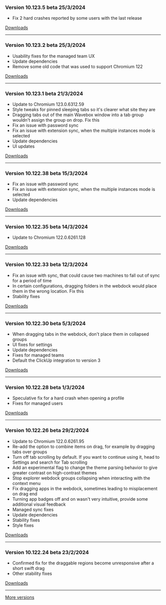 <h3>Version 10.123.5 beta <span class="date">25/3/2024</span></h3>
<ul>
  <li>Fix 2 hard crashes reported by some users with the last release</li>
</ul>

[Downloads](https://wavebox.io/download/release/10.123.5.3)

---

<h3>Version 10.123.2 beta <span class="date">25/3/2024</span></h3>
<ul>
  <li>Usability fixes for the managed team UX</li>
  <li>Update dependencies</li>
  <li>Remove some old code that was used to support Chromium 122</li>
</ul>

[Downloads](https://wavebox.io/download/release/10.123.2.3)

---

<h3>Version 10.123.1 beta <span class="date">21/3/2024</span></h3>
<ul>
  <li>Update to Chromium 123.0.6312.59</li>
  <li>Style tweaks for pinned sleeping tabs so it's clearer what site they are</li>
  <li>Dragging tabs out of the main Wavebox window into a tab group wouldn't assign the group on drop. Fix this</li>
  <li>Fix an issue with password sync</li>
  <li>Fix an issue with extension sync, when the multiple instances mode is selected</li>
  <li>Update dependencies</li>
  <li>UI updates</li>
</ul>

[Downloads](https://wavebox.io/download/release/10.123.1.3)

---

<h3>Version 10.122.38 beta <span class="date">15/3/2024</span></h3>
<ul>
  <li>Fix an issue with password sync</li>
  <li>Fix an issue with extension sync, when the multiple instances mode is selected</li>
  <li>Update dependencies</li>
</ul>

[Downloads](https://wavebox.io/download/release/10.122.38.3)

---

<h3>Version 10.122.35 beta <span class="date">14/3/2024</span></h3>
<ul>
  <li>Update to Chromium 122.0.6261.128</li>
</ul>

[Downloads](https://wavebox.io/download/release/10.122.35.3)

---

<h3>Version 10.122.33 beta <span class="date">12/3/2024</span></h3>
<ul>
  <li>Fix an issue with sync, that could cause two machines to fall out of sync for a period of time</li>
  <li>In certain configurations, dragging folders in the webdock would place them in the wrong location. Fix this</li>
  <li>Stability fixes</li>
</ul>

[Downloads](https://wavebox.io/download/release/10.122.33.3)

---

<h3>Version 10.122.30 beta <span class="date">5/3/2024</span></h3>
<ul>
  <li>When dragging tabs in the webdock, don't place them in collapsed groups</li>
  <li>UI fixes for settings</li>
  <li>Update dependencies</li>
  <li>Fixes for managed teams</li>
  <li>Default the ClickUp integration to version 3</li>
</ul>

[Downloads](https://wavebox.io/download/release/10.122.30.3)

---

<h3>Version 10.122.28 beta <span class="date">1/3/2024</span></h3>
<ul>
  <li>Speculative fix for a hard crash when opening a profile</li>
  <li>Fixes for managed users</li>
</ul>

[Downloads](https://wavebox.io/download/release/10.122.28.3)

---

<h3>Version 10.122.26 beta <span class="date">29/2/2024</span></h3>
<ul>
  <li>Update to Chromium 122.0.6261.95</li>
  <li>Re-add the option to combine items on drag, for example by dragging tabs over groups</li>
  <li>Turn off tab scrolling by default. If you want to continue using it, head to Settings and search for Tab scrolling</li>
  <li>Add an experimental flag to change the theme parsing behavior to give greater contrast on high-contrast themes</li>
  <li>Stop explorer webdock groups collapsing when interacting with the context menu</li>
  <li>Fix dragging apps in the webdock, sometimes leading to misplacement on drag end</li>
  <li>Turning app badges off and on wasn't very intuitive, provide some additional visual feedback</li>
  <li>Managed sync fixes</li>
  <li>Update dependencies</li>
  <li>Stability fixes</li>
  <li>Style fixes</li>
</ul>

[Downloads](https://wavebox.io/download/release/10.122.26.3)

---

<h3>Version 10.122.24 beta <span class="date">23/2/2024</span></h3>
<ul>
  <li>Confirmed fix for the draggable regions become unresponsive after a short swift drag</li>
  <li>Other stability fixes</li>
</ul>

[Downloads](https://wavebox.io/download/release/10.122.24.3)

---
[More versions](https://wavebox.io/changelog/beta/)